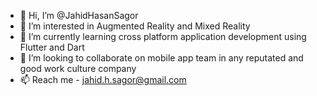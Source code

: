 - 👋 Hi, I’m @JahidHasanSagor
- 👀 I’m interested in Augmented Reality and Mixed Reality
- 🌱 I’m currently learning cross platform application development using Flutter and Dart
- 💞️ I’m looking to collaborate on mobile app team in any reputated and good work culture company
- 📫 Reach me - jahid.h.sagor@gmail.com

<!---
JahidHasanSagor/JahidHasanSagor is a ✨ special ✨ repository because its `README.md` (this file) appears on your GitHub profile.
You can click the Preview link to take a look at your changes.
--->
